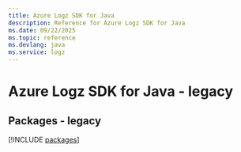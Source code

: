 ```yaml
---
title: Azure Logz SDK for Java
description: Reference for Azure Logz SDK for Java
ms.date: 09/22/2025
ms.topic: reference
ms.devlang: java
ms.service: logz
---
```

# Azure Logz SDK for Java - legacy
## Packages - legacy
[!INCLUDE [packages](logz-index.md)]
